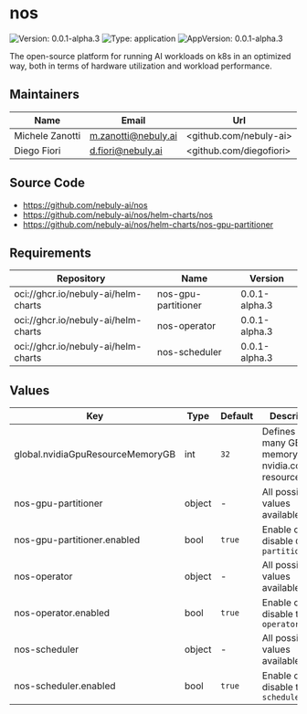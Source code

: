 # nos

![Version: 0.0.1-alpha.3](https://img.shields.io/badge/Version-0.0.1--alpha.3-informational?style=flat-square) ![Type: application](https://img.shields.io/badge/Type-application-informational?style=flat-square) ![AppVersion: 0.0.1-alpha.3](https://img.shields.io/badge/AppVersion-0.0.1--alpha.3-informational?style=flat-square)

The open-source platform for running AI workloads on k8s in an optimized way, both in terms of hardware utilization and workload performance.

## Maintainers

| Name | Email | Url |
| ---- | ------ | --- |
| Michele Zanotti | <m.zanotti@nebuly.ai> | <github.com/nebuly-ai> |
| Diego Fiori | <d.fiori@nebuly.ai> | <github.com/diegofiori> |

## Source Code

* <https://github.com/nebuly-ai/nos>
* <https://github.com/nebuly-ai/nos/helm-charts/nos>
* <https://github.com/nebuly-ai/nos/helm-charts/nos-gpu-partitioner>

## Requirements

| Repository | Name | Version |
|------------|------|---------|
| oci://ghcr.io/nebuly-ai/helm-charts | nos-gpu-partitioner | 0.0.1-alpha.3 |
| oci://ghcr.io/nebuly-ai/helm-charts | nos-operator | 0.0.1-alpha.3 |
| oci://ghcr.io/nebuly-ai/helm-charts | nos-scheduler | 0.0.1-alpha.3 |

## Values

| Key | Type | Default | Description |
|-----|------|---------|-------------|
| global.nvidiaGpuResourceMemoryGB | int | `32` | Defines how many GB of memory each nvidia.com/gpu resource has. |
| nos-gpu-partitioner | object | - | All possible values available [here](https://github.com/nebuly-ai/nos/tree/main/helm-charts/nos-gpu-partitioner). |
| nos-gpu-partitioner.enabled | bool | `true` | Enable or disable `GPU partitioner` |
| nos-operator | object | - | All possible values available [here](https://github.com/nebuly-ai/nos/tree/main/helm-charts/nos-operator). |
| nos-operator.enabled | bool | `true` | Enable or disable the `nos operator` |
| nos-scheduler | object | - | All possible values available [here](https://github.com/nebuly-ai/nos/tree/main/helm-charts/nos-scheduler). |
| nos-scheduler.enabled | bool | `true` | Enable or disable the `nos scheduler` |

